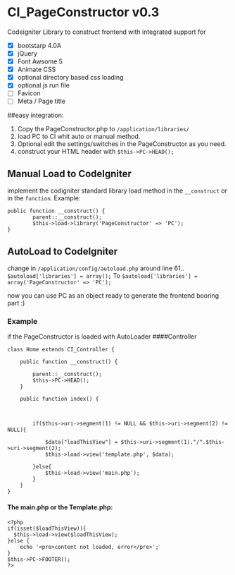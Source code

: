 # CI_PageConstructor v0.3
Codeigniter Library to construct frontend with integrated support for
- [x] bootstarp 4.0A 
- [x] jQuery
- [x] Font Awsome 5
- [x] Animate CSS
- [x] optional directory based css loading
- [x] optional js run file
- [ ] Favicon
- [ ] Meta / Page title

##easy integration: 
1. Copy the PageConstructor.php to `/application/libraries/`
2. load PC to CI whit auto or manual method.
3. Optional edit the settings/switches in the PageConstructor as you need.
4. construct your HTML header with `$this->PC->HEAD();`

## Manual Load to CodeIgniter
implement the codigniter standard library load method in the `__construct` or in the `function`.
Example:
```
public function __construct() {
        parent::__construct();
        $this->load->library('PageConstructor' => 'PC');
}
```

## AutoLoad to CodeIgniter
change in `/application/config/autoload.php` around line 61..
``` $autoload['libraries'] = array(); ```
To
``` $autoload['libraries'] = array('PageConstructor' => 'PC'); ```

now you can use PC as an object ready to generate the frontend booring part :)

### Example
if the PageConstructor is loaded with AutoLoader
####Controller
```
class Home extends CI_Controller {

    public function __construct() {

        parent::__construct();
        $this->PC->HEAD();
    }

    public function index() {



        if($this->uri->segment(1) != NULL && $this->uri->segment(2) != NULL){

            $data["loadThisView"] = $this->uri->segment(1)."/".$this->uri->segment(2);
            $this->load->view('template.php', $data);

        }else{
            $this->load->view('main.php');
        }
    }
}
```

#### The main.php or the Template.php:
```
<?php
if(isset($loadThisView)){
  $this->load->view($loadThisView);
}else {
    echo '<pre>content not loaded, error</pre>';
}
$this->PC->FOOTER(); 
?>
```
